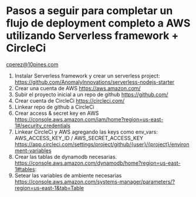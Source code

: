 # Pasos a seguir para completar un flujo de deployment completo a AWS utilizando Serverless framework + CircleCi
cperez@10pines.com

1. Instalar Serverless framework y crear un serverless project: https://github.com/AnomalyInnovations/serverless-nodejs-starter
2. Crear una cuenta de AWS
https://aws.amazon.com/
3. Subir el proyecto inicial a un repo de github
https://github.com/
4. Crear cuenta de CircleCi
https://circleci.com/
5. Linkear repo de github a CircleCi
6. Crear access & secret key en AWS
https://console.aws.amazon.com/iam/home?region=us-east-1#/security_credentials
7. Linkear CircleCi y AWS agregando las keys como env_vars: AWS_ACCESS_KEY_ID / AWS_SECRET_ACCESS_KEY
https://app.circleci.com/settings/project/github/{user}/{project}/environment-variables
8. Crear las tablas de dynamodb necesarias.
https://console.aws.amazon.com/dynamodb/home?region=us-east-1#tables:
9. Setear las variables de ambiente necesarias
https://console.aws.amazon.com/systems-manager/parameters/?region=us-east-1&tab=Table
